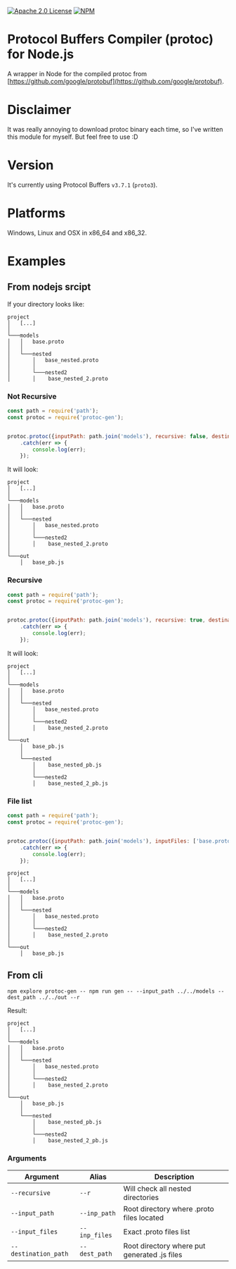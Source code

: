 [![Apache 2.0 License](https://img.shields.io/badge/License-Apache%202.0-blue.svg)](LICENSE)
[![NPM](https://img.shields.io/npm/v/protoc-gen.svg)](https://www.npmjs.com/package/protoc-gen)

# Protocol Buffers Compiler (protoc) for Node.js 
A wrapper in Node for the compiled protoc from [https://github.com/google/protobuf](https://github.com/google/protobuf).

# Disclaimer
It was really annoying to download protoc binary each time, so I've written this module for myself. But feel free to use :D


# Version
It's currently using Protocol Buffers `v3.7.1` (`proto3`).

# Platforms
Windows, Linux and OSX in x86_64 and x86_32.

# Examples

## From nodejs srcipt

If your directory looks like:
  
    project
    │   [...] 
    │
    └───models
    │   │   base.proto
    │   │
    │   └───nested
    │       │   base_nested.proto
    │       │ 
    │       └───nested2
    │       │    base_nested_2.proto

### Not Recursive

```JavaScript
const path = require('path');
const protoc = require('protoc-gen');


protoc.protoc({inputPath: path.join('models'), recursive: false, destinationPath: path.join('out')})
    .catch(err => {
        console.log(err);
    });
```

It will look:

    project
    │   [...] 
    │
    └───models
    │   │   base.proto
    │   │
    │   └───nested
    │       │   base_nested.proto
    │       │ 
    │       └───nested2
    │       │    base_nested_2.proto
    │   
    └───out
        │   base_pb.js

### Recursive

```JavaScript
const path = require('path');
const protoc = require('protoc-gen');


protoc.protoc({inputPath: path.join('models'), recursive: true, destinationPath: path.join('out')})
    .catch(err => {
        console.log(err);
    });
```

It will look:

    project
    │   [...] 
    │
    └───models
    │   │   base.proto
    │   │
    │   └───nested
    │       │   base_nested.proto
    │       │ 
    │       └───nested2
    │       │    base_nested_2.proto
    │   
    └───out
        │   base_pb.js
        │
        └───nested
            │    base_nested_pb.js
            │ 
            └───nested2
            │    base_nested_2_pb.js

### File list

```JavaScript
const path = require('path');
const protoc = require('protoc-gen');


protoc.protoc({inputPath: path.join('models'), inputFiles: ['base.proto'], destinationPath: path.join('out')})
    .catch(err => {
        console.log(err);
    });
```

    project
    │   [...] 
    │
    └───models
    │   │   base.proto
    │   │
    │   └───nested
    │       │   base_nested.proto
    │       │ 
    │       └───nested2
    │       │    base_nested_2.proto
    │   
    └───out
        │   base_pb.js


## From cli

`npm explore protoc-gen -- npm run gen -- --input_path ../../models --dest_path ../../out --r`

Result:

    project
    │   [...] 
    │
    └───models
    │   │   base.proto
    │   │
    │   └───nested
    │       │   base_nested.proto
    │       │ 
    │       └───nested2
    │       │    base_nested_2.proto
    │   
    └───out
        │   base_pb.js
        │
        └───nested
            │    base_nested_pb.js
            │ 
            └───nested2
            │    base_nested_2_pb.js

### Arguments
|    Argument          |  Alias          | Description                                  |
|----------------------|-----------------|----------------------------------------------|
| `--recursive`        | `--r`           | Will check all nested directories            | 
| `--input_path`       |  `--inp_path`   | Root directory where  .proto files located   |   
| `--input_files`      |  `--inp_files`  | Exact  .proto files list                     |   
| `--destination_path` |  `--dest_path`  | Root directory where put generated .js files | 